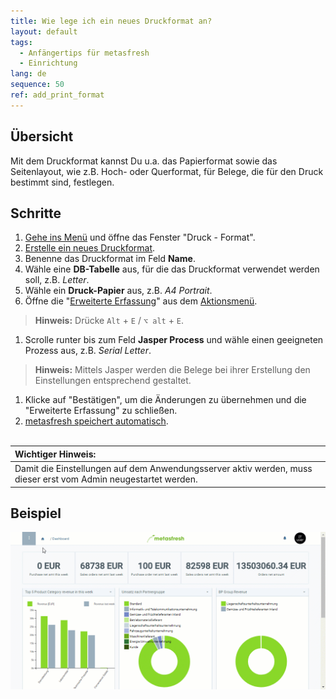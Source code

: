 ```yaml
---
title: Wie lege ich ein neues Druckformat an?
layout: default
tags:
  - Anfängertips für metasfresh
  - Einrichtung
lang: de
sequence: 50
ref: add_print_format
---
```


## Übersicht
Mit dem Druckformat kannst Du u.a. das Papierformat sowie das Seitenlayout, wie z.B. Hoch- oder Querformat, für Belege, die für den Druck bestimmt sind, festlegen.

## Schritte
1. [Gehe ins Menü](Menu) und öffne das Fenster "Druck - Format".
1. [Erstelle ein neues Druckformat](Neuer_Datensatz_Fenster_Webui).
1. Benenne das Druckformat im Feld **Name**.
1. Wähle eine **DB-Tabelle** aus, für die das Druckformat verwendet werden soll, z.B. *Letter*.
1. Wähle ein **Druck-Papier** aus, z.B. *A4 Portrait*.
1. Öffne die "[Erweiterte Erfassung](Ansichten)" aus dem [Aktionsmenü](AktionStarten).
 >**Hinweis:** Drücke `Alt` + `E` / `⌥ alt` + `E`.

1. Scrolle runter bis zum Feld **Jasper Process** und wähle einen geeigneten Prozess aus, z.B. *Serial Letter*.
 >**Hinweis:** Mittels Jasper werden die Belege bei ihrer Erstellung den Einstellungen entsprechend gestaltet.

1. Klicke auf "Bestätigen", um die Änderungen zu übernehmen und die "Erweiterte Erfassung" zu schließen.
1. [metasfresh speichert automatisch](Speicheranzeige).
<br><br>

| **Wichtiger Hinweis:** |
| :--- |
| Damit die Einstellungen auf dem Anwendungsserver aktiv werden, muss dieser erst vom Admin neugestartet werden. |

## Beispiel
![](assets/Druckformat_anlegen.gif)

